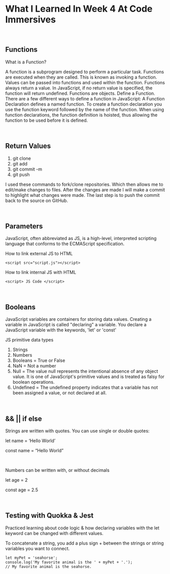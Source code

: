 # What I Learned In Week 4 At Code Immersives

&nbsp;

## Functions

What is a Function?

A function is a subprogram designed to perform a particular task.
Functions are executed when they are called. This is known as invoking a function.
Values can be passed into functions and used within the function.
Functions always return a value. In JavaScript, if no return value is specified, the function will return undefined.
Functions are objects.
Define a Function.
There are a few different ways to define a function in JavaScript:
A Function Declaration defines a named function. To create a function declaration you use the function keyword followed by the name of the function. When using function declarations, the function definition is hoisted, thus allowing the function to be used before it is defined.

&nbsp;

## Return Values

1. git clone
2. git add
3. git commit -m
4. git push

I used these commands to fork/clone repositories. Which then allows me to edit/make changes to files. After the changes are made I will make a commit to highlight what changes were made. The last step is to push the commit back to the source on GitHub.

&nbsp;

## Parameters

JavaScript, often abbreviated as JS, is a high-level, interpreted scripting language that conforms to the ECMAScript specification.

How to link external JS to HTML

    <script src="script.js"></script>

How to link internal JS with HTML

    <script> JS Code </script>

&nbsp;

## Booleans

JavaScript variables are containers for storing data values. Creating a variable in JavaScript is called "declaring" a variable. You declare a JavaScript variable with the keywords, 'let' or 'const'

JS primitive data types

1. Strings
2. Numbers
3. Booleans = True or False
4. NaN = Not a number
5. Null = The value null represents the intentional absence of any object value. It is one of JavaScript's primitive values and is treated as falsy for boolean operations.
6. Undefined = The undefined property indicates that a variable has not been assigned a value, or not declared at all.

&nbsp;

## && || if else

Strings are written with quotes. You can use single or double quotes:

let name = ‘Hello World’

const name = “Hello World”

&nbsp;

Numbers can be written with, or without decimals

let age = 2

const age = 2.5

&nbsp;

## Testing with Quokka & Jest 

Practiced learning about code logic & how declaring variables with the let keyword can be changed with different values.

To concatenate a string, you add a plus sign + between the strings or string variables you want to connect.

    let myPet = 'seahorse';
    console.log('My favorite animal is the ' + myPet + '.');
    // My favorite animal is the seahorse.
